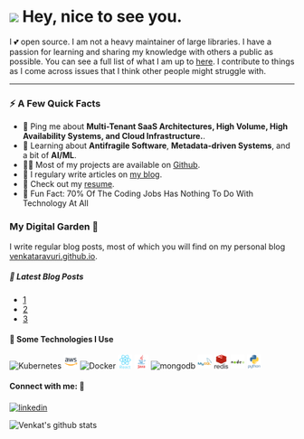 <h1><img src="https://emojis.slackmojis.com/emojis/images/1531849430/4246/blob-sunglasses.gif?1531849430" width="30"/> Hey, nice to see you.</h1>

I 💕 open source. I am not a heavy maintainer of large libraries. I have a passion for learning and sharing my knowledge with others a public as possible. You can see a full list of what I am up to [here](https://venkataravuri.github.io/). I contribute to things as I come across issues that I think other people might struggle with.

---

### ⚡️ A Few Quick Facts
<ul>
<li>💬 Ping me about <strong>Multi-Tenant SaaS Architectures, High Volume, High Availability Systems, and Cloud Infrastructure.</strong>.</li>
<li>🧐 Learning about <strong>Antifragile Software</strong>, <strong>Metadata-driven Systems</strong>, and a bit of <strong>AI/ML</strong>.</li>
<li>👨‍💻 Most of my projects are available on <a href="https://github.com/venkataravuri">Github</a>.</li>
<li>📝 I regulary write articles on <a href="venkataravuri.github.io">my blog</a>.</li>
<li>📙 Check out my <a href="https://www.linkedin.com/in/venkata-ravuri/">resume</a>.</li>
<li>🎉 Fun Fact: 70% Of The Coding Jobs Has Nothing To Do With Technology At All</li>
</ul>

### My Digital Garden 🌱

I write regular blog posts, most of which you will find on my personal blog [venkataravuri.github.io](https://venkataravuri.github.io/).

##### 📕 Latest Blog Posts

- [1](???)
- [2](???)
- [3](???)

#### 🚀 Some Technologies I Use
<p align="left">
<img src="https://www.vectorlogo.zone/logos/kubernetes/kubernetes-icon.svg" alt="Kubernetes" width="25" height="25" />
<img src="https://raw.githubusercontent.com/github/explore/80688e429a7d4ef2fca1e82350fe8e3517d3494d/topics/aws/aws.png" alt="aws" width="25" height="25" />
<img src="https://devicons.github.io/devicon/devicon.git/icons/docker/docker-original-wordmark.svg" alt="Docker" width="25" height="25" />
<img src="https://raw.githubusercontent.com/devicons/devicon/master/icons/react/react-original-wordmark.svg" alt="react" width="25" height="25" />
<img src="https://raw.githubusercontent.com/devicons/devicon/master/icons/java/java-original-wordmark.svg" alt="java" width="25" height="25" />
<img src="https://devicons.github.io/devicon/devicon.git/icons/mongodb/mongodb-original-wordmark.svg" alt="mongodb" width="25" height="25" />
<img src="https://raw.githubusercontent.com/devicons/devicon/master/icons/mysql/mysql-original-wordmark.svg" alt="mysql" width="25" height="25" />
<img src="https://raw.githubusercontent.com/devicons/devicon/master/icons/redis/redis-original-wordmark.svg" alt="redis" width="25" height="25" />
<img src="https://raw.githubusercontent.com/devicons/devicon/master/icons/nodejs/nodejs-original-wordmark.svg" alt="nodejs" width="25" height="25" />
<img src="https://raw.githubusercontent.com/devicons/devicon/master/icons/python/python-original-wordmark.svg" alt="python" width="25" height="25" />

#### Connect with me: :speech_balloon:

<a href="https://www.linkedin.com/in/venkata-ravuri/" target="_blank" style='margin-right:10px'>
    <img align="center" src="https://cdn.jsdelivr.net/npm/simple-icons@3.0.1/icons/linkedin.svg" alt="linkedin" height="22px" width="22px" />
</a>

![Venkat's github stats](https://github-readme-stats.vercel.app/api?username=venkataravuri&show_icons=true&hide_border=true)
